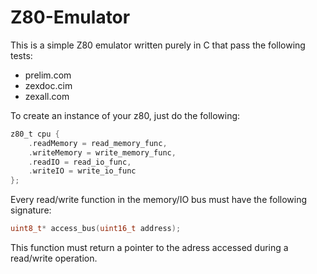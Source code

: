 # Z80-Emulator

This is a simple Z80 emulator written purely in C that pass the following tests:
- prelim.com
- zexdoc.cim
- zexall.com

To create an instance of your z80, just do the following:

```c
z80_t cpu {
    .readMemory = read_memory_func,
    .writeMemory = write_memory_func,
    .readIO = read_io_func,
    .writeIO = write_io_func
};
```
Every read/write function in the memory/IO bus must have the following signature:

```c
uint8_t* access_bus(uint16_t address);
```

This function must return a pointer to the adress accessed during a read/write operation.
